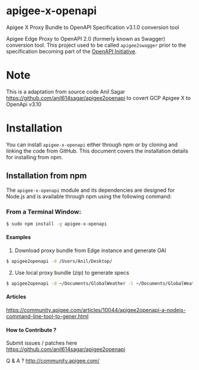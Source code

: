 # apigee-x-openapi
Apigee X Proxy Bundle to OpenAPI Specification v3.1.0 conversion tool

Apigee Edge Proxy to OpenAPI 2.0 (formerly known as Swagger) conversion tool. This project used to be called `apigee2swagger` prior to the specification becoming part of the [OpenAPI Initiative](https://openapis.org).

# Note
This is a adaptation from source code Anil Sagar https://github.com/anil614sagar/apigee2openapi to covert GCP Apigee X to OpenApi v3.10

# Installation

You can install `apigee-x-openapi` either through npm or by cloning and linking the code from GitHub.  This document covers the installation details for installing from npm.

## Installation from npm

The `apigee-x-openapi` module and its dependencies are designed for Node.js and is available through npm using the following command:

### From a Terminal Window:
```bash
$ sudo npm install -g apigee-x-openapi
```


#### Examples
1. Download proxy bundle from Edge instance and generate OAI
```bash
$ apigee2openapi -d /Users/Anil/Desktop/
```
2. Use local proxy bundle (zip) to generate specs
```bash
$ apigee2openapi -d ~/Documents/GlobalWeather -l ~/Documents/GlobalWeather.zip -n GlobalWeather -e https://msebai-test.apigee.net
```

#### Articles

https://community.apigee.com/articles/10044/apigee2openapi-a-nodejs-command-line-tool-to-gener.html

#### How to Contribute ?

Submit issues / patches here https://github.com/anil614sagar/apigee2openapi

Q & A ? http://community.apigee.com/
